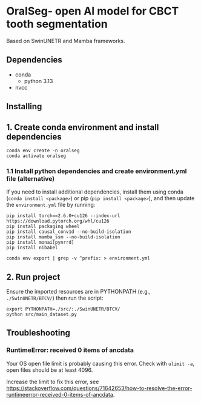 # OralSeg- open AI model for CBCT tooth segmentation

Based on SwinUNETR and Mamba frameworks.

## Dependencies

- conda
  - python 3.13
- nvcc

## Installing

## 1. Create conda environment and install dependencies

```console
conda env create -n oralseg
conda activate oralseg
```

### 1.1 Install python dependencies and create environment.yml file (alternative)

If you need to install additional dependencies, install them
using conda (`conda install <package>`) or pip (`pip install <package>`),
and then update the `environment.yml` file by running:

```console
pip install torch==2.6.0+cu126 --index-url https://download.pytorch.org/whl/cu126
pip install packaging wheel
pip install causal_conv1d --no-build-isolation
pip install mamba_ssm --no-build-isolation
pip install monai[pynrrd]
pip install nibabel
```

```console
conda env export | grep -v ^prefix: > environment.yml
```

## 2. Run project

Ensure the imported resources are in PYTHONPATH
(e.g., `./SwinUNETR/BTCV/`) then run the script:

```console
export PYTHONPATH=./src/:./SwinUNETR/BTCV/
python src/main_dataset.py
```

## Troubleshooting

### RuntimeError: received 0 items of ancdata

Your OS open file limit is probably causing this error.
Check with `ulimit -a`, open files should be at least 4096.

Increase the limit to fix this error, see
https://stackoverflow.com/questions/71642653/how-to-resolve-the-error-runtimeerror-received-0-items-of-ancdata.
